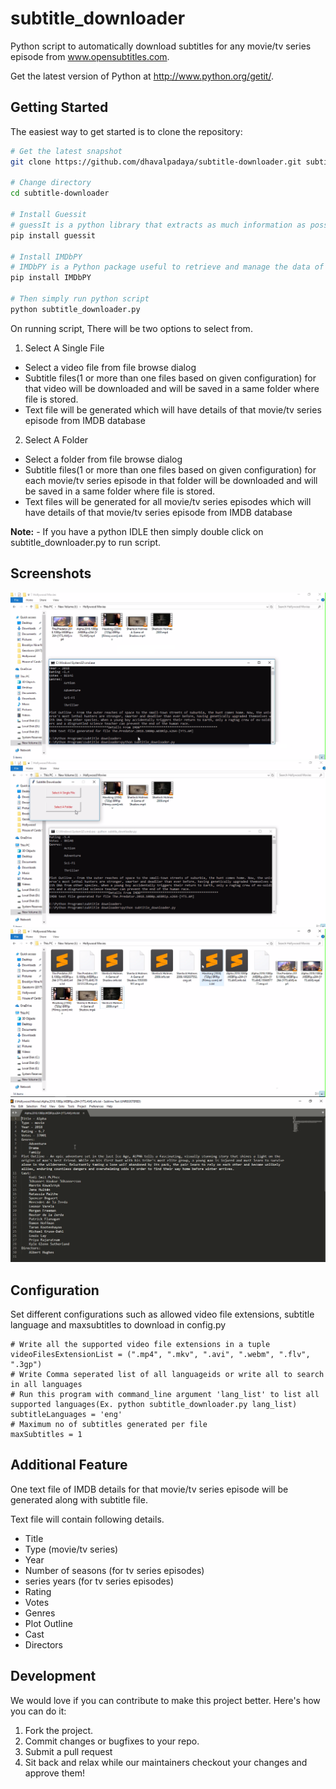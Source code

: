 # subtitle_downloader
Python script to automatically download subtitles for any movie/tv series episode from www.opensubtitles.com.

Get the latest version of Python at http://www.python.org/getit/.

Getting Started
---------------

The easiest way to get started is to clone the repository:

```bash
# Get the latest snapshot
git clone https://github.com/dhavalpadaya/subtitle-downloader.git subtitle-downloader

# Change directory
cd subtitle-downloader

# Install Guessit
# guessIt is a python library that extracts as much information as possible from a video filename. http://guessit.io
pip install guessit

# Install IMDbPY
# IMDbPY is a Python package useful to retrieve and manage the data of the IMDb movie database about movies, people, characters and companies.
pip install IMDbPY

# Then simply run python script
python subtitle_downloader.py
```

On running script, There will be two options to select from.
1. Select A Single File
  * Select a video file from file browse dialog
  * Subtitle files(1 or more than one files based on  given configuration) for that video will be downloaded and will be saved in a same folder where file is stored.
  * Text file will be generated which will have details of that movie/tv series episode from IMDB database

2. Select A Folder
  * Select a folder from file browse dialog
  * Subtitle files(1 or more than one files based on given configuration) for each movie/tv series episode in that folder will be downloaded and will be saved in a same folder where file is stored.
  * Text files will be generated for all movie/tv series episodes which will have details of that movie/tv series episode from IMDB database

**Note:** - If you have a python IDLE then simply double click on subtitle_downloader.py to run script.

Screenshots
---------------

<img src="/screenshots/001.png" alt="Subtitle Downloader"/>

<img src="/screenshots/002.png" alt="Subtitle Downloader"/>

<img src="/screenshots/003.png" alt="Subtitle Downloader"/>

<img src="/screenshots/004.png" alt="Subtitle Downloader"/>

Configuration
---------------

Set different configurations such as allowed video file extensions, subtitle language and maxsubtitles to download in config.py

```
# Write all the supported video file extensions in a tuple
videoFilesExtensionList = (".mp4", ".mkv", ".avi", ".webm", ".flv", ".3gp")
# Write Comma seperated list of all languageids or write all to search in all languages
# Run this program with command_line argument 'lang_list' to list all supported languages(Ex. python subtitle_downloader.py lang_list)
subtitleLanguages = 'eng'
# Maximum no of subtitles generated per file
maxSubtitles = 1
```

## Additional Feature

One text file of IMDB details for that movie/tv series episode will be generated along with subtitle file.

Text file will contain following details.

* Title
* Type (movie/tv series)
* Year
* Number of seasons (for tv series episodes)
* series years (for tv series episodes)
* Rating
* Votes
* Genres
* Plot Outline
* Cast
* Directors


## Development

We would love if you can contribute to make this project better. Here's how you can do it:

1. Fork the project.
2. Commit changes or bugfixes to your repo.
3. Submit a pull request
4. Sit back and relax while our maintainers checkout your changes and approve them!




